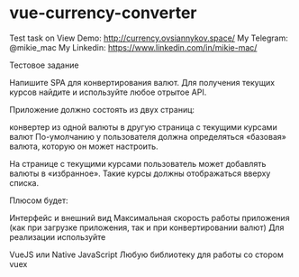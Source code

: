 # vue-currency-converter
Test task on View
Demo:  http://currency.ovsiannykov.space/
My Telegram: @mikie_mac
My Linkedin: https://www.linkedin.com/in/mikie-mac/

Тестовое задание

Напишите SPA для конвертирования валют. Для получения текущих курсов найдите и используйте любое отрытое API.

Приложение должно состоять из двух страниц:

конвертер из одной валюты в другую
страница с текущими курсами валют
По-умолчанию у пользователя должна определяться «базовая» валюта, которую он может настроить.

На странице с текущими курсами пользователь может добавлять валюты в «избранное». Такие курсы должны отображаться вверху списка.

Плюсом будет:

Интерфейс и внешний вид
Максимальная скорость работы приложения (как при загрузке приложения, так и при конвертировании валют)
Для реализации используйте

VueJS или Native JavaScript
Любую библиотеку для работы со стором vuex

